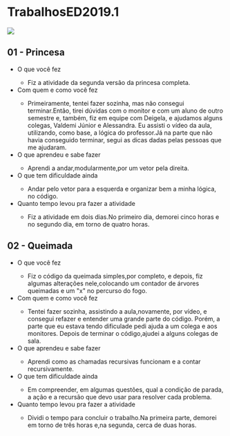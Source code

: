# TrabalhosED2019.1
![](https://avatars3.githubusercontent.com/u/45075651?s=460&v=4)
## 01 - Princesa

 * O que você fez<p>
    * Fiz a atividade da segunda versão da princesa completa. 
* Com quem e como você fez<p>
    * Primeiramente, tentei fazer sozinha, mas não consegui terminar.Então, tirei dúvidas com o monitor e com um aluno de outro semestre e, também, fiz em equipe com Deigela, e ajudamos alguns colegas, Valdemi Júnior e Alessandra. Eu assisti o vídeo da aula, utilizando, como base, a lógica do professor.Já na parte que não havia conseguido terminar, segui as dicas dadas pelas pessoas que me ajudaram.
* O que aprendeu e sabe fazer<p>
    * Aprendi a andar,modularmente,por um vetor pela direita.
* O que tem dificuldade ainda<p>
    * Andar pelo vetor para a esquerda e organizar bem a minha lógica, no código.
* Quanto tempo levou pra fazer a atividade<p>
    * Fiz a atividade em dois dias.No primeiro dia, demorei cinco horas e no segundo dia, em torno de quatro horas.

## 02 - Queimada
* O que você fez<p>
    * Fiz o código da queimada simples,por completo, e depois, fiz algumas alterações nele,colocando um contador de árvores queimadas e um "x" no percurso do fogo.
*   Com quem e como você fez<p>
    * Tentei fazer sozinha, assistindo a aula,novamente, por vídeo, e consegui refazer e entender uma grande parte do código. Porém, a parte que eu estava tendo dificulade pedi ajuda a um colega e aos monitores. Depois de terminar o código,ajudei a alguns colegas de sala.
* O que aprendeu e sabe fazer<p>
    * Aprendi como as chamadas recursivas funcionam e a contar recursivamente.
* O que tem dificuldade ainda<p>
    * Em compreender, em algumas questões, qual a condição de parada, a ação e a recursão que devo usar para resolver cada problema.
* Quanto tempo levou pra fazer a atividade<p>
    * Dividi o tempo para concluir o trabalho.Na primeira parte, demorei em torno de três horas e,na segunda, cerca de duas horas.